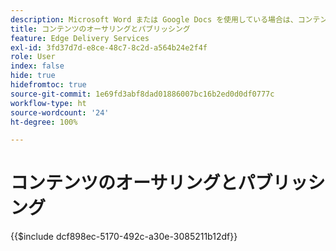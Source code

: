 ```yaml
---
description: Microsoft Word または Google Docs を使用している場合は、コンテンツの作成方法を既に把握しています。
title: コンテンツのオーサリングとパブリッシング
feature: Edge Delivery Services
exl-id: 3fd37d7d-e8ce-48c7-8c2d-a564b24e2f4f
role: User
index: false
hide: true
hidefromtoc: true
source-git-commit: 1e69fd3abf8dad01886007bc16b2ed0d0df0777c
workflow-type: ht
source-wordcount: '24'
ht-degree: 100%

---
```


# コンテンツのオーサリングとパブリッシング

{{$include dcf898ec-5170-492c-a30e-3085211b12df}}

